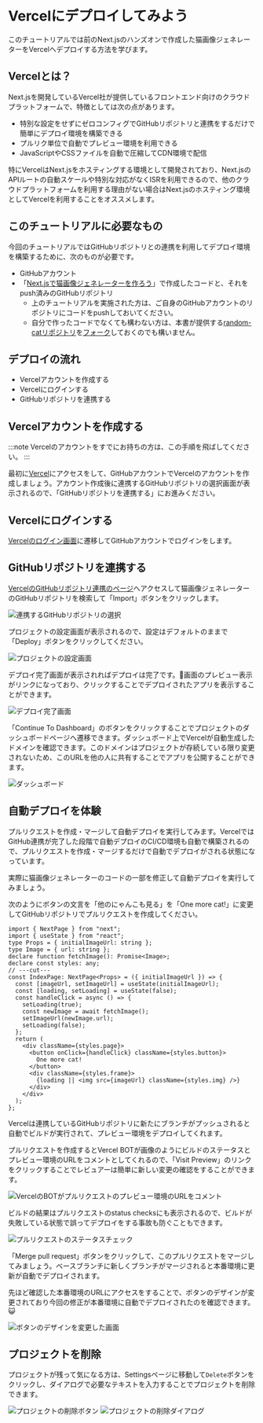 # Vercelにデプロイしてみよう

このチュートリアルでは前のNext.jsのハンズオンで作成した猫画像ジェネレーターをVercelへデプロイする方法を学びます。

## Vercelとは？

Next.jsを開発しているVercel社が提供しているフロントエンド向けのクラウドプラットフォームで、特徴としては次の点があります。

- 特別な設定をせずにゼロコンフィグでGitHubリポジトリと連携をするだけで簡単にデプロイ環境を構築できる
- プルリク単位で自動でプレビュー環境を利用できる
- JavaScriptやCSSファイルを自動で圧縮してCDN環境で配信

特にVercelはNext.jsをホスティングする環境として開発されており、Next.jsのAPIルートの自動スケールや特別な対応がなくISRを利用できるので、他のクラウドプラットフォームを利用する理由がない場合はNext.jsのホスティング環境としてVercelを利用することをオススメします。

## このチュートリアルに必要なもの

今回のチュートリアルではGitHubリポジトリとの連携を利用してデプロイ環境を構築するために、次のものが必要です。

- GitHubアカウント
- 「[Next.jsで猫画像ジェネレーターを作ろう](./nextjs.md)」で作成したコードと、それをpush済みのGitHubリポジトリ
  - 上のチュートリアルを実施された方は、ご自身のGitHubアカウントのリポジトリにコードをpushしておいてください。
  - 自分で作ったコードでなくても構わない方は、本書が提供する[random-catリポジトリ](https://github.com/yytypescript/random-cat)を[フォーク](https://docs.github.com/ja/get-started/quickstart/fork-a-repo)しておくのでも構いません。

## デプロイの流れ

- Vercelアカウントを作成する
- Vercelにログインする
- GitHubリポジトリを連携する

## Vercelアカウントを作成する

:::note
Vercelのアカウントをすでにお持ちの方は、この手順を飛ばしてください。
:::

最初に[Vercel](https://vercel.com/signup)にアクセスをして、GitHubアカウントでVercelのアカウントを作成しましょう。アカウント作成後に連携するGitHubリポジトリの選択画面が表示されるので、「GitHubリポジトリを連携する」にお進みください。

## Vercelにログインする

[Vercelのログイン画面](https://vercel.com/login)に遷移してGitHubアカウントでログインをします。

## GitHubリポジトリを連携する

[VercelのGitHubリポジトリ連携のページ](https://vercel.com/new)へアクセスして猫画像ジェネレーターのGitHubリポジトリを検索して「Import」ボタンをクリックします。

![連携するGitHubリポジトリの選択](vercel-deploy/screen1.png)

プロジェクトの設定画面が表示されるので、設定はデフォルトのままで「Deploy」ボタンをクリックしてください。

![プロジェクトの設定画面](vercel-deploy/screen2.png)

デプロイ完了画面が表示されればデプロイは完了です。🎉画面のプレビュー表示がリンクになっており、クリックすることでデプロイされたアプリを表示することができます。

![デプロイ完了画面](vercel-deploy/screen3.png)

「Continue To Dashboard」のボタンをクリックすることでプロジェクトのダッシュボードページへ遷移できます。ダッシュボード上でVercelが自動生成したドメインを確認できます。このドメインはプロジェクトが存続している限り変更されないため、このURLを他の人に共有することでアプリを公開することができます。

![ダッシュボード](vercel-deploy/screen6.png)

## 自動デプロイを体験

プルリクエストを作成・マージして自動デプロイを実行してみます。VercelではGitHub連携が完了した段階で自動デプロイのCI/CD環境も自動で構築されるので、プルリクエストを作成・マージするだけで自動でデプロイがされる状態になっています。

実際に猫画像ジェネレーターのコードの一部を修正して自動デプロイを実行してみましょう。

次のようにボタンの文言を「他のにゃんこも見る」を「One more cat!」に変更してGitHubリポジトリでプルリクエストを作成してください。

```tsx twoslash {13} title="src/pages/index.tsx"
import { NextPage } from "next";
import { useState } from "react";
type Props = { initialImageUrl: string };
type Image = { url: string };
declare function fetchImage(): Promise<Image>;
declare const styles: any;
// ---cut---
const IndexPage: NextPage<Props> = ({ initialImageUrl }) => {
  const [imageUrl, setImageUrl] = useState(initialImageUrl);
  const [loading, setLoading] = useState(false);
  const handleClick = async () => {
    setLoading(true);
    const newImage = await fetchImage();
    setImageUrl(newImage.url);
    setLoading(false);
  };
  return (
    <div className={styles.page}>
      <button onClick={handleClick} className={styles.button}>
        One more cat!
      </button>
      <div className={styles.frame}>
        {loading || <img src={imageUrl} className={styles.img} />}
      </div>
    </div>
  );
};
```

Vercelは連携しているGitHubリポジトリに新たにブランチがプッシュされると自動でビルドが実行されて、プレビュー環境をデプロイしてくれます。

プルリクエストを作成するとVercel BOTが画像のようにビルドのステータスとプレビュー環境のURLをコメントとしてくれるので、「Visit Preview」のリンクをクリックすることでレビュアーは簡単に新しい変更の確認をすることができます。

![VercelのBOTがプルリクエストのプレビュー環境のURLをコメント](vercel-deploy/screen4.png)

ビルドの結果はプルリクエストのstatus checksにも表示されるので、ビルドが失敗している状態で誤ってデプロイをする事故も防ぐこともできます。

![プルリクエストのステータスチェック](vercel-deploy/screen5.png)

「Merge pull request」ボタンをクリックして、このプルリクエストをマージしてみましょう。ベースブランチに新しくブランチがマージされると本番環境に更新が自動でデプロイされます。

先ほど確認した本番環境のURLにアクセスをすることで、ボタンのデザインが変更されており今回の修正が本番環境に自動でデプロイされたのを確認できます。😺

![ボタンのデザインを変更した画面](vercel-deploy/screen7.png)

## プロジェクトを削除

プロジェクトが残って気になる方は、Settingsページに移動して`Delete`ボタンをクリックし、ダイアログで必要なテキストを入力することでプロジェクトを削除できます。

![プロジェクトの削除ボタン](vercel-deploy/screen8.png)
![プロジェクトの削除ダイアログ](vercel-deploy/screen9.png)
